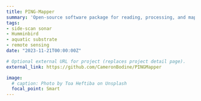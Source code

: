 ```yaml
---
title: PING-Mapper
summary: 'Open-source software package for reading, processing, and mapping side-scan sonar data.'
tags:
- side-scan sonar
- Humminbird
- aquatic substrate
- remote sensing
date: "2023-11-21T00:00:00Z"

# Optional external URL for project (replaces project detail page).
external_link: https://github.com/CameronBodine/PINGMapper

image:
  # caption: Photo by Toa Heftiba on Unsplash
  focal_point: Smart
---
```

